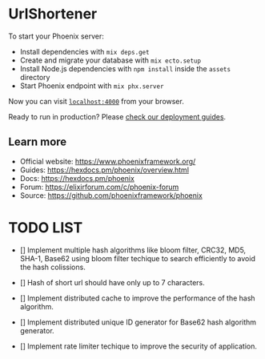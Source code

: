 # UrlShortener

To start your Phoenix server:

  * Install dependencies with `mix deps.get`
  * Create and migrate your database with `mix ecto.setup`
  * Install Node.js dependencies with `npm install` inside the `assets` directory
  * Start Phoenix endpoint with `mix phx.server`

Now you can visit [`localhost:4000`](http://localhost:4000) from your browser.

Ready to run in production? Please [check our deployment guides](https://hexdocs.pm/phoenix/deployment.html).

## Learn more

  * Official website: https://www.phoenixframework.org/
  * Guides: https://hexdocs.pm/phoenix/overview.html
  * Docs: https://hexdocs.pm/phoenix
  * Forum: https://elixirforum.com/c/phoenix-forum
  * Source: https://github.com/phoenixframework/phoenix


# TODO LIST

- [] Implement multiple hash algorithms like bloom filter, CRC32, MD5, SHA-1, Base62 using bloom filter techique to search efficiently to avoid the hash colissions.

- [] Hash of short url should have only up to 7 characters.

- [] Implement distributed cache to improve the performance of the hash algorithm.

- [] Implement distributed unique ID generator for Base62 hash algorithm generator.

- [] Implement rate limiter techique to improve the security of application.

